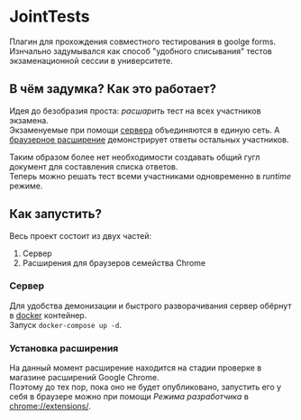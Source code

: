 # JointTests

Плагин для прохождения совместного тестирования в goolge forms.  
Изнчально задумывался как способ "удобного списывания" тестов экзаменационной сессии в университете.

## В чём задумка? Как это работает?

Идея до безобразия проста: *расшарить* тест на всех участников экзамена.  
Экзаменуемые при помощи [сервера](https://github.com/jellyb0y/JointTests/tree/master/server) объединяются в единую сеть.
А [браузерное раcширение](https://github.com/jellyb0y/JointTests/tree/master/extention) демонстрирует ответы остальных участников.  

Таким образом более нет необходимости создавать общий гугл документ для составления списка ответов.  
Теперь можно решать тест всеми участниками одновременно в *runtime* режиме.

## Как запустить?

Весь проект состоит из двух частей:
1. Сервер
2. Расширения для браузеров семейства Chrome

### Сервер

Для удобства демонизации и быстрого разворачивания сервер обёрнут в [docker](https://www.docker.com/) контейнер.  
Запуск `docker-compose up -d`.

### Установка расширения

На данный момент расширение находится на стадии проверке в магазине расширений Google Chrome.  
Поэтому до тех пор, пока оно не будет опубликовано, запустить его у себя в браузере можно при помощи *Режима разработчика* в [chrome://extensions/](chrome://extensions/).
